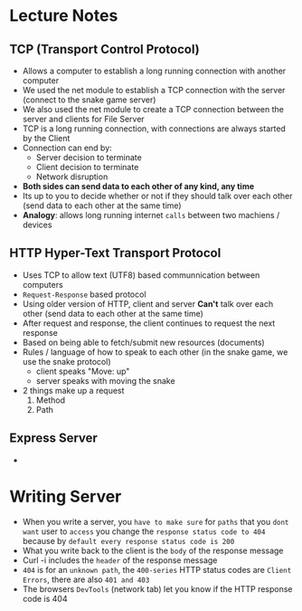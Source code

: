 # Lecture Notes

## TCP (Transport Control Protocol)
* Allows a computer to establish a long running connection with another computer
* We used the net module to establish a TCP connection with the server (connect to the snake game server)
* We also used the net module to create a TCP connection between the server and clients for File Server
* TCP is a long running connection, with connections are always started by the Client
* Connection can end by:
  - Server decision to terminate
  - Client decision to terminate
  - Network disruption 
* **Both sides can send data to each other of any kind, any time**
* Its up to you to decide whether or not if they should talk over each other (send data to each other at the same time)
* **Analogy**: allows long running internet `calls` between two machiens / devices

## HTTP Hyper-Text Transport Protocol
* Uses TCP to allow text (UTF8) based communnication between computers
* `Request-Response` based protocol
* Using older version of HTTP, client and server **Can't** talk over each other (send data to each other at the same time)
* After request and response, the client continues to request the next response
* Based on being able to fetch/submit new resources (documents)
* Rules / language of how to speak to each other (in the snake game, we use the snake protocol)
  - client speaks "Move: up"
  - server speaks with moving the snake
* 2 things make up a request 
  1) Method
  2) Path

## Express Server
* 


# Writing Server
* When you write a server, you `have to make sure` for `paths` that you `dont want` user to `access` you change the `response status code to 404` because by `default every response status code is 200`
* What you write back to the client is the `body` of the response message
* Curl -i includes the `header` of the response message
* `404` is for an `unknown path`, the `400-series` HTTP status codes are `Client Errors`, there are also `401 and 403`
* The browsers `DevTools` (network tab) let you know if the HTTP response code is 404